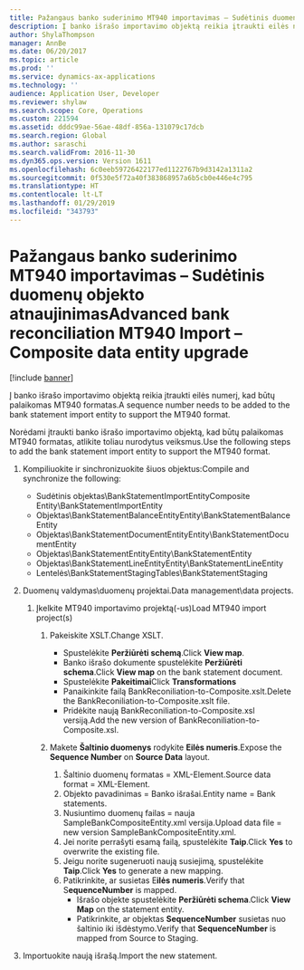 ```yaml
---
title: Pažangaus banko suderinimo MT940 importavimas – Sudėtinis duomenų objekto atnaujinimas
description: Į banko išrašo importavimo objektą reikia įtraukti eilės numerį, kad būtų palaikomas MT940 formatas.
author: ShylaThompson
manager: AnnBe
ms.date: 06/20/2017
ms.topic: article
ms.prod: ''
ms.service: dynamics-ax-applications
ms.technology: ''
audience: Application User, Developer
ms.reviewer: shylaw
ms.search.scope: Core, Operations
ms.custom: 221594
ms.assetid: dddc99ae-56ae-48df-856a-131079c17dcb
ms.search.region: Global
ms.author: saraschi
ms.search.validFrom: 2016-11-30
ms.dyn365.ops.version: Version 1611
ms.openlocfilehash: 6c0eeb59726422177ed1122767b9d3142a1311a2
ms.sourcegitcommit: 0f530e5f72a40f383868957a6b5cb0e446e4c795
ms.translationtype: HT
ms.contentlocale: lt-LT
ms.lasthandoff: 01/29/2019
ms.locfileid: "343793"
---
```

# <a name="advanced-bank-reconciliation-mt940-import--composite-data-entity-upgrade"></a><span data-ttu-id="fb44e-103">Pažangaus banko suderinimo MT940 importavimas – Sudėtinis duomenų objekto atnaujinimas</span><span class="sxs-lookup"><span data-stu-id="fb44e-103">Advanced bank reconciliation MT940 Import – Composite data entity upgrade</span></span>

[!include [banner](../includes/banner.md)]

<span data-ttu-id="fb44e-104">Į banko išrašo importavimo objektą reikia įtraukti eilės numerį, kad būtų palaikomas MT940 formatas.</span><span class="sxs-lookup"><span data-stu-id="fb44e-104">A sequence number needs to be added to the bank statement import entity to support the MT940 format.</span></span> 

<span data-ttu-id="fb44e-105">Norėdami įtraukti banko išrašo importavimo objektą, kad būtų palaikomas MT940 formatas, atlikite toliau nurodytus veiksmus.</span><span class="sxs-lookup"><span data-stu-id="fb44e-105">Use the following steps to add the bank statement import entity to support the MT940 format.</span></span>

1.  <span data-ttu-id="fb44e-106">Kompiliuokite ir sinchronizuokite šiuos objektus:</span><span class="sxs-lookup"><span data-stu-id="fb44e-106">Compile and synchronize the following:</span></span>
    -   <span data-ttu-id="fb44e-107">Sudėtinis objektas\\BankStatementImportEntity</span><span class="sxs-lookup"><span data-stu-id="fb44e-107">Composite Entity\\BankStatementImportEntity</span></span>
    -   <span data-ttu-id="fb44e-108">Objektas\\BankStatementBalanceEntity</span><span class="sxs-lookup"><span data-stu-id="fb44e-108">Entity\\BankStatementBalanceEntity</span></span>
    -   <span data-ttu-id="fb44e-109">Objektas\\BankStatementDocumentEntity</span><span class="sxs-lookup"><span data-stu-id="fb44e-109">Entity\\BankStatementDocumentEntity</span></span>
    -   <span data-ttu-id="fb44e-110">Objektas\\BankStatementEntity</span><span class="sxs-lookup"><span data-stu-id="fb44e-110">Entity\\BankStatementEntity</span></span>
    -   <span data-ttu-id="fb44e-111">Objektas\\BankStatementLineEntity</span><span class="sxs-lookup"><span data-stu-id="fb44e-111">Entity\\BankStatementLineEntity</span></span>
    -   <span data-ttu-id="fb44e-112">Lentelės\\BankStatementStaging</span><span class="sxs-lookup"><span data-stu-id="fb44e-112">Tables\\BankStatementStaging</span></span>

2.  <span data-ttu-id="fb44e-113">Duomenų valdymas\\duomenų projektai.</span><span class="sxs-lookup"><span data-stu-id="fb44e-113">Data management\\data projects.</span></span>
    1.  <span data-ttu-id="fb44e-114">Įkelkite MT940 importavimo projektą(-us)</span><span class="sxs-lookup"><span data-stu-id="fb44e-114">Load MT940 import project(s)</span></span>
        1.  <span data-ttu-id="fb44e-115">Pakeiskite XSLT.</span><span class="sxs-lookup"><span data-stu-id="fb44e-115">Change XSLT.</span></span>
            -   <span data-ttu-id="fb44e-116">Spustelėkite **Peržiūrėti schemą**.</span><span class="sxs-lookup"><span data-stu-id="fb44e-116">Click **View map**.</span></span>
            -   <span data-ttu-id="fb44e-117">Banko išrašo dokumente spustelėkite **Peržiūrėti schema**.</span><span class="sxs-lookup"><span data-stu-id="fb44e-117">Click **View map** on the bank statement document.</span></span>
            -   <span data-ttu-id="fb44e-118">Spustelėkite **Pakeitimai**</span><span class="sxs-lookup"><span data-stu-id="fb44e-118">Click **Transformations**</span></span>
            -   <span data-ttu-id="fb44e-119">Panaikinkite failą BankReconiliation-to-Composite.xslt.</span><span class="sxs-lookup"><span data-stu-id="fb44e-119">Delete the BankReconiliation-to-Composite.xslt file.</span></span>
            -   <span data-ttu-id="fb44e-120">Pridėkite naują BankReconiliation-to-Composite.xsl versiją.</span><span class="sxs-lookup"><span data-stu-id="fb44e-120">Add the new version of BankReconiliation-to-Composite.xsl.</span></span>

        2.  <span data-ttu-id="fb44e-121">Makete **Šaltinio duomenys** rodykite **Eilės numeris**.</span><span class="sxs-lookup"><span data-stu-id="fb44e-121">Expose the **Sequence Number** on **Source Data** layout.</span></span>
            1.  <span data-ttu-id="fb44e-122">Šaltinio duomenų formatas = XML-Element.</span><span class="sxs-lookup"><span data-stu-id="fb44e-122">Source data format = XML-Element.</span></span>
            2.  <span data-ttu-id="fb44e-123">Objekto pavadinimas = Banko išrašai.</span><span class="sxs-lookup"><span data-stu-id="fb44e-123">Entity name = Bank statements.</span></span>
            3.  <span data-ttu-id="fb44e-124">Nusiuntimo duomenų failas = nauja SampleBankCompositeEntity.xml versija.</span><span class="sxs-lookup"><span data-stu-id="fb44e-124">Upload data file = new version SampleBankCompositeEntity.xml.</span></span>
            4.  <span data-ttu-id="fb44e-125">Jei norite perrašyti esamą failą, spustelėkite **Taip**.</span><span class="sxs-lookup"><span data-stu-id="fb44e-125">Click **Yes** to overwrite the existing file.</span></span>
            5.  <span data-ttu-id="fb44e-126">Jeigu norite sugeneruoti naują susiejimą, spustelėkite **Taip**.</span><span class="sxs-lookup"><span data-stu-id="fb44e-126">Click **Yes** to generate a new mapping.</span></span>
            6.  <span data-ttu-id="fb44e-127">Patikrinkite, ar susietas E**ilės numeris**.</span><span class="sxs-lookup"><span data-stu-id="fb44e-127">Verify that S**equenceNumber** is mapped.</span></span>
                -   <span data-ttu-id="fb44e-128">Išrašo objekte spustelėkite **Peržiūrėti schema**.</span><span class="sxs-lookup"><span data-stu-id="fb44e-128">Click **View Map** on the statement entity.</span></span>
                -   <span data-ttu-id="fb44e-129">Patikrinkite, ar objektas **SequenceNumber** susietas nuo šaltinio iki išdėstymo.</span><span class="sxs-lookup"><span data-stu-id="fb44e-129">Verify that **SequenceNumber** is mapped from Source to Staging.</span></span>

3.  <span data-ttu-id="fb44e-130">Importuokite naują išrašą.</span><span class="sxs-lookup"><span data-stu-id="fb44e-130">Import the new statement.</span></span>




